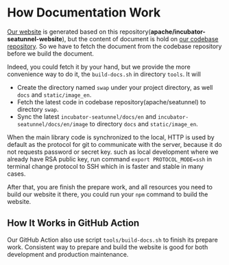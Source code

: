 # How Documentation Work

[Our website](https://seatunnel.apache.org) is generated based on this repository(**apache/incubator-seatunnel-website**),
but the content of document is hold on [our codebase repository](https://github.com/apache/incubator-seatunnel/tree/dev/docs).
So we have to fetch the document from the codebase repository before we build the document.

Indeed, you could fetch it by your hand, but we provide the more convenience way to do it, the `build-docs.sh` in directory
`tools`. It will

* Create the directory named `swap` under your project directory, as well `docs` and `static/image_en`.
* Fetch the latest code in codebase repository(apache/seatunnel) to directory `swap`.
* Sync the latest `incubator-seatunnel/docs/en` and `incubator-seatunnel/docs/en/image` to directory `docs` and `static/image_en`.

When the main library code is synchronized to the local, HTTP is used by default as the protocol for git to communicate with the server, because it do not requests password or secret key. such as local development where we already have RSA public key, run command `export PROTOCOL_MODE=ssh` in terminal change protocol to SSH which in is faster and stable in many cases.

After that, you are finish the prepare work, and all resources you need to build our website it there, you could run your
`npm` command to build the website.

## How It Works in GitHub Action

Our GitHub Action also use script `tools/build-docs.sh` to finish its prepare work. Consistent way to prepare and build
the website is good for both development and production maintenance.
